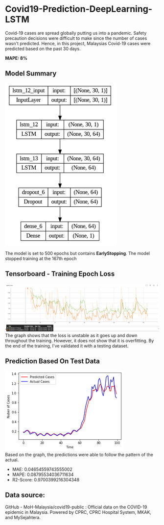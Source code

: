 # Covid19-Prediction-DeepLearning-LSTM

Covid-19 cases are spread globally putting us into a pandemic. Safety precaution decisions were difficult to make since the number of cases wasn't predicted. Hence, in this project, Malaysias Covid-19 cases were predicted based on the past 30 days.

**MAPE: 8%**

## Model Summary<br/>
![img](/images/model_summary.PNG)<br/>

The model is set to 500 epochs but contains **EarlyStopping**. The model stopped training at the 167th epoch

## Tensorboard - Training Epoch Loss 
![img](/images/epoch_loss.PNG)<br/>
The graph shows that the loss is unstable as it goes up and down throughout the training. However, it does not show that it is overfitting. By the end of the training, I've validated it with a testing dataset.

## Prediction Based On Test Data
![img](/images/output.png)<br/>
Based on the graph, the predictions were able to follow the pattern of the actual.<br/>

* MAE: 0.04654559743555002
* MAPE: 0.08795534036711634
* R2-Score: 0.9700399216304348

## Data source: 
GitHub - MoH-Malaysia/covid19-public : Official data on the COVID-19 epidemic in Malaysia. Powered by CPRC, CPRC Hospital System, MKAK, and MySejahtera.
